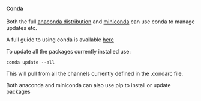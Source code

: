 #### Conda

Both the full [anaconda distribution](https://www.anaconda.com/download) and [miniconda](https://docs.anaconda.com/free/miniconda/) can use conda to manage updates etc.

A full guide to using conda is available [here](https://docs.conda.io/projects/conda/en/stable/user-guide/tasks/manage-conda.html#)

To update all the packages currently installed use:

```
conda update --all

```
This will pull from all the channels currently defined in the .condarc file.

Both anaconda and miniconda can also use pip to install or update packages
